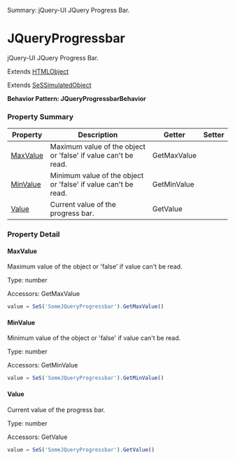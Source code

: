 Summary: jQuery-UI JQuery Progress Bar.

# JQueryProgressbar

jQuery-UI JQuery Progress Bar.
 
Extends [HTMLObject](HTMLObject.md)

Extends [SeSSimulatedObject](SeSSimulatedObject.md)





**Behavior Pattern: JQueryProgressbarBehavior**


<!-- ============================== property summary ========================== -->



### Property Summary
| **Property** | **Description** | **Getter** | **Setter** |
| ------------ | --------------- | ---------- | ---------- |
| [MaxValue](#maxvalue) | Maximum value of the object or 'false' if value can't be read. | GetMaxValue |  |
| [MinValue](#minvalue) | Minimum value of the object or 'false' if value can't be read. | GetMinValue |  |
| [Value](#value) | Current value of the progress bar. | GetValue |  |



<!-- ============================== action summary ========================== -->

<!-- ============================== property detail ========================== -->

### Property Detail

<a name="MaxValue"></a>
#### MaxValue

Maximum value of the object or 'false' if value can't be read.



Type: number


Accessors: GetMaxValue

```javascript
value = SeS('SomeJQueryProgressbar').GetMaxValue()
```


<a name="MinValue"></a>
#### MinValue

Minimum value of the object or 'false' if value can't be read.



Type: number


Accessors: GetMinValue

```javascript
value = SeS('SomeJQueryProgressbar').GetMinValue()
```


<a name="Value"></a>
#### Value

Current value of the progress bar.



Type: number


Accessors: GetValue

```javascript
value = SeS('SomeJQueryProgressbar').GetValue()
```




<!-- ============================== action detail ========================== -->
  

